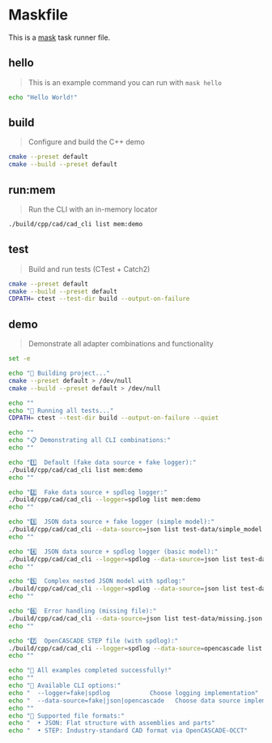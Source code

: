 # Maskfile

This is a [mask](https://github.com/jacobdeichert/mask) task runner file.

## hello

> This is an example command you can run with `mask hello`

```bash
echo "Hello World!"
```

## build

> Configure and build the C++ demo

```bash
cmake --preset default
cmake --build --preset default
```

## run:mem

> Run the CLI with an in-memory locator

```bash
./build/cpp/cad/cad_cli list mem:demo
```

## test

> Build and run tests (CTest + Catch2)

```bash
cmake --preset default
cmake --build --preset default
CDPATH= ctest --test-dir build --output-on-failure
```

## demo

> Demonstrate all adapter combinations and functionality

```bash
set -e

echo "🚀 Building project..."
cmake --preset default > /dev/null
cmake --build --preset default > /dev/null

echo ""
echo "🧪 Running all tests..."
CDPATH= ctest --test-dir build --output-on-failure --quiet

echo ""
echo "📋 Demonstrating all CLI combinations:"
echo ""

echo "1️⃣  Default (fake data source + fake logger):"
./build/cpp/cad/cad_cli list mem:demo
echo ""

echo "2️⃣  Fake data source + spdlog logger:"
./build/cpp/cad/cad_cli --logger=spdlog list mem:demo
echo ""

echo "3️⃣  JSON data source + fake logger (simple model):"
./build/cpp/cad/cad_cli --data-source=json list test-data/simple_model.json
echo ""

echo "4️⃣  JSON data source + spdlog logger (basic model):"
./build/cpp/cad/cad_cli --logger=spdlog --data-source=json list test-data/test_model.json
echo ""

echo "5️⃣  Complex nested JSON model with spdlog:"
./build/cpp/cad/cad_cli --logger=spdlog --data-source=json list test-data/complex_model.json
echo ""

echo "6️⃣  Error handling (missing file):"
./build/cpp/cad/cad_cli --data-source=json list test-data/missing.json || echo "✅ Error handling works correctly"
echo ""

echo "7️⃣  OpenCASCADE STEP file (with spdlog):"
./build/cpp/cad/cad_cli --logger=spdlog --data-source=opencascade list test-data/ExampleBallValve.step
echo ""

echo "🎉 All examples completed successfully!"
echo ""
echo "📖 Available CLI options:"
echo "  --logger=fake|spdlog           Choose logging implementation"
echo "  --data-source=fake|json|opencascade   Choose data source implementation"
echo ""
echo "📁 Supported file formats:"
echo "  • JSON: Flat structure with assemblies and parts"
echo "  • STEP: Industry-standard CAD format via OpenCASCADE-OCCT"
```
